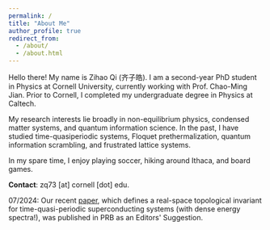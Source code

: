 ```yaml
---
permalink: /
title: "About Me"
author_profile: true
redirect_from: 
  - /about/
  - /about.html
---
```

Hello there! My name is Zihao Qi (齐子皓). I am a second-year PhD student in Physics at Cornell University, currently working with Prof. Chao-Ming Jian. Prior to Cornell, I completed my undergraduate degree in Physics at Caltech.

My research interests lie broadly in non-equilibrium physics, condensed matter systems, and quantum information science. In the past, I have studied time-quasiperiodic systems, Floquet prethermalization, quantum information scrambling, and frustrated lattice systems. 

In my spare time, I enjoy playing soccer, hiking around Ithaca, and board games.

**Contact**: zq73 [at] cornell [dot] edu.

07/2024: Our recent [paper](https://journals.aps.org/prb/abstract/10.1103/PhysRevB.110.014309), which defines a real-space topological invariant for time-quasi-periodic superconducting systems (with dense energy spectra!), was published in PRB as an Editors' Suggestion.


